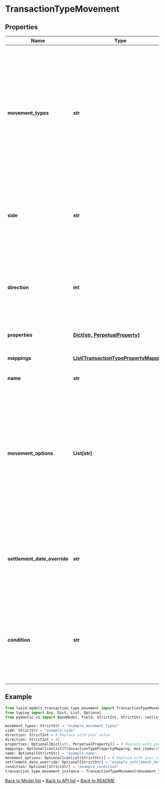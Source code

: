 # TransactionTypeMovement

## Properties
Name | Type | Description | Notes
------------ | ------------- | ------------- | -------------
**movement_types** | **str** | Movement types determine the impact of the movement on the holdings. The available values are: Settlement, Traded, StockMovement, FutureCash,  Commitment, Receivable, CashSettlement, CashForward, CashCommitment, CashReceivable, Accrual, CashAccrual, ForwardFx, CashFxForward, UnsettledCashTypes, Carry, CarryAsPnl, VariationMargin, Capital, Fee, Deferred, CashDeferred. | 
**side** | **str** | The Side determines which of the fields from our transaction are used to generate the Movement. Side1 means the &#39;security&#39; side of the transaction, ie the Instrument and Units; Side2 means the &#39;cash&#39; side, ie the Total Consideration | 
**direction** | **int** |  A multiplier to apply to Transaction amounts; the values are -1 to indicate to reverse the signs and 1 to indicate to use the signed values from the Transaction directly. For a typical Transaction with unsigned values, 1 means increase, -1 means decrease | 
**properties** | [**Dict[str, PerpetualProperty]**](PerpetualProperty.md) | The properties associated with the underlying Movement | [optional] 
**mappings** | [**List[TransactionTypePropertyMapping]**](TransactionTypePropertyMapping.md) | This allows you to map a transaction property to a property on the underlying holding | [optional] 
**name** | **str** | The movement name (optional) | [optional] 
**movement_options** | **List[str]** | Allows extra specifications for the movement. The options currently available are &#39;DirectAdjustment&#39;, &#39;IncludesTradedInterest&#39;, &#39;Virtual&#39; and &#39;Income&#39; (works only with the movement type &#39;StockMovement&#39;). A movement type of &#39;StockMovement&#39; with an option of &#39;DirectAdjusment&#39; will allow you to adjust the units of a holding without affecting its cost base. You will, therefore, be able to reflect the impact of a stock split by loading a Transaction. | [optional] 
**settlement_date_override** | **str** | Optional property key that must be in the Transaction domain when specified. When the movement is processed and the transaction has this property set to a valid date, then the property value will override the SettlementDate of the transaction. | [optional] 
**condition** | **str** | The condition that the transaction must satisfy to generate the movement, such as: Portfolio.BaseCurrency eq &#39;GBP&#39;. The condition can contain fields and properties from transactions and portfolios. If no condition is provided, the movement will apply for all transactions of this type. | [optional] 
## Example

```python
from lusid.models.transaction_type_movement import TransactionTypeMovement
from typing import Any, Dict, List, Optional
from pydantic.v1 import BaseModel, Field, StrictInt, StrictStr, conlist, constr, validator

movement_types: StrictStr = "example_movement_types"
side: StrictStr = "example_side"
direction: StrictInt = # Replace with your value
direction: StrictInt = 42
properties: Optional[Dict[str, PerpetualProperty]] = # Replace with your value
mappings: Optional[conlist(TransactionTypePropertyMapping, max_items=5000)] = Field(None, description="This allows you to map a transaction property to a property on the underlying holding")
name: Optional[StrictStr] = "example_name"
movement_options: Optional[conlist(StrictStr)] = # Replace with your value
settlement_date_override: Optional[StrictStr] = "example_settlement_date_override"
condition: Optional[StrictStr] = "example_condition"
transaction_type_movement_instance = TransactionTypeMovement(movement_types=movement_types, side=side, direction=direction, properties=properties, mappings=mappings, name=name, movement_options=movement_options, settlement_date_override=settlement_date_override, condition=condition)

```

[Back to Model list](../README.md#documentation-for-models) &#8226; [Back to API list](../README.md#documentation-for-api-endpoints) &#8226; [Back to README](../README.md)

